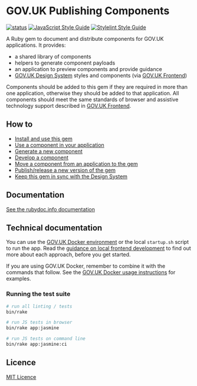 # GOV.UK Publishing Components

[![status](https://badgen.net/github/status/alphagov/govuk_publishing_components/master)](https://ci.integration.publishing.service.gov.uk/job/govuk_publishing_components/job/master/)
[![JavaScript Style Guide](https://img.shields.io/badge/code_style-standard-brightgreen.svg)](https://standardjs.com)
[![Stylelint Style Guide](https://img.shields.io/badge/code_style-stylelint-brightgreen.svg)](https://github.com/alphagov/stylelint-config-gds/)

A Ruby gem to document and distribute components for GOV.UK applications. It provides:

- a shared library of components
- helpers to generate component payloads
- an application to preview components and provide guidance
- [GOV.UK Design System](https://design-system.service.gov.uk/) styles and components (via [GOV.UK Frontend](https://github.com/alphagov/govuk-frontend))

Components should be added to this gem if they are required in more than one application, otherwise they should be added to that application. All components should meet the same standards of browser and assistive technology support described in [GOV.UK Frontend](https://github.com/alphagov/govuk-frontend#browser-and-assistive-technology-support).

## How to

- [Install and use this gem](docs/install-and-use.md)
- [Use a component in your application](docs/use-components.md)
- [Generate a new component](docs/generate-a-new-component.md)
- [Develop a component](docs/develop-component.md)
- [Move a component from an application to the gem](docs/moving-components-upstream-into-this-gem.md)
- [Publish/release a new version of the gem](docs/publishing-to-rubygems.md)
- [Keep this gem in sync with the Design System](docs/upgrade-govuk-frontend.md)

## Documentation

[See the rubydoc.info documentation](http://www.rubydoc.info/gems/govuk_publishing_components)

## Technical documentation

You can use the [GOV.UK Docker environment](https://github.com/alphagov/govuk-docker) or the local `startup.sh` script to run the app. Read the [guidance on local frontend development](https://docs.publishing.service.gov.uk/manual/local-frontend-development.html) to find out more about each approach, before you get started.

If you are using GOV.UK Docker, remember to combine it with the commands that follow. See the [GOV.UK Docker usage instructions](https://github.com/alphagov/govuk-docker#usage) for examples.

### Running the test suite

```sh
# run all linting / tests
bin/rake

# run JS tests in browser
bin/rake app:jasmine

# run JS tests on command line
bin/rake app:jasmine:ci
```

## Licence

[MIT Licence](LICENCE.md)

